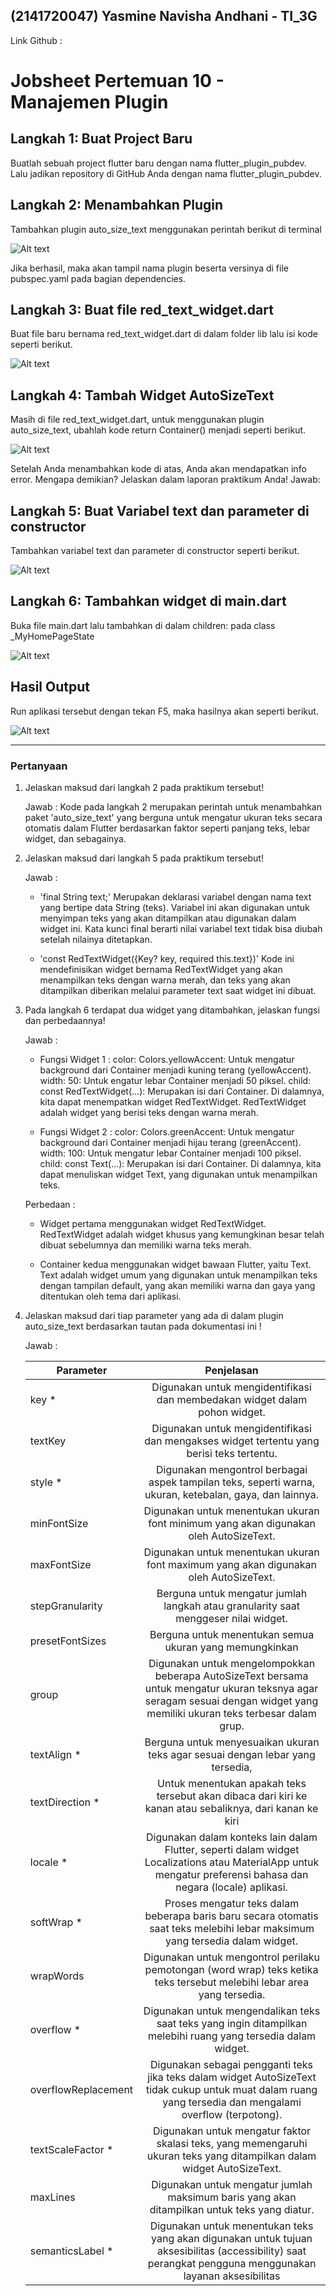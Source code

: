 ## **(2141720047) Yasmine Navisha Andhani - TI_3G**
Link Github : 

# Jobsheet Pertemuan 10 - Manajemen Plugin

## Langkah 1: Buat Project Baru
Buatlah sebuah project flutter baru dengan nama flutter_plugin_pubdev. Lalu jadikan repository di GitHub Anda dengan nama flutter_plugin_pubdev.

## Langkah 2: Menambahkan Plugin
Tambahkan plugin auto_size_text menggunakan perintah berikut di terminal

![Alt text](imagess/image.png)

Jika berhasil, maka akan tampil nama plugin beserta versinya di file pubspec.yaml pada bagian dependencies.

## Langkah 3: Buat file red_text_widget.dart
Buat file baru bernama red_text_widget.dart di dalam folder lib lalu isi kode seperti berikut.

![Alt text](imagess/image-1.png)

## Langkah 4: Tambah Widget AutoSizeText
Masih di file red_text_widget.dart, untuk menggunakan plugin auto_size_text, ubahlah kode return Container() menjadi seperti berikut.

![Alt text](imagess/image-2.png)

Setelah Anda menambahkan kode di atas, Anda akan mendapatkan info error. Mengapa demikian? Jelaskan dalam laporan praktikum Anda!
Jawab: 

## Langkah 5: Buat Variabel text dan parameter di constructor
Tambahkan variabel text dan parameter di constructor seperti berikut.

![Alt text](imagess/image-3.png)

## Langkah 6: Tambahkan widget di main.dart
Buka file main.dart lalu tambahkan di dalam children: pada class _MyHomePageState

![Alt text](imagess/image-4.png)

## Hasil Output 
Run aplikasi tersebut dengan tekan F5, maka hasilnya akan seperti berikut.

![Alt text](imagess/image-5.png)

---
### Pertanyaan
1. Jelaskan maksud dari langkah 2 pada praktikum tersebut!

    Jawab : Kode pada langkah 2 merupakan perintah untuk menambahkan paket 'auto_size_text' yang berguna untuk mengatur ukuran teks secara otomatis dalam Flutter berdasarkan faktor seperti panjang teks, lebar widget, dan sebagainya.

2. Jelaskan maksud dari langkah 5 pada praktikum tersebut!

    Jawab :

    * 'final String text;' Merupakan deklarasi variabel dengan nama text yang bertipe data String (teks). Variabel ini akan digunakan untuk menyimpan teks yang akan ditampilkan atau digunakan dalam widget ini. Kata kunci final berarti nilai variabel text tidak bisa diubah setelah nilainya ditetapkan.

    * 'const RedTextWidget({Key? key, required this.text})' Kode ini mendefinisikan widget bernama RedTextWidget yang akan menampilkan teks dengan warna merah, dan teks yang akan ditampilkan diberikan melalui parameter text saat widget ini dibuat.

3. Pada langkah 6 terdapat dua widget yang ditambahkan, jelaskan fungsi dan perbedaannya!

    Jawab :

    * Fungsi Widget 1 : color: Colors.yellowAccent: Untuk mengatur background dari Container menjadi kuning terang (yellowAccent).
    width: 50: Untuk engatur lebar Container menjadi 50 piksel. child: const RedTextWidget(...): Merupakan isi dari Container. Di dalamnya, kita dapat menempatkan widget RedTextWidget. RedTextWidget adalah widget yang berisi teks dengan warna merah. 

    * Fungsi Widget 2 : color: Colors.greenAccent: Untuk mengatur background dari Container menjadi hijau terang (greenAccent). width: 100: Untuk mengatur lebar Container menjadi 100 piksel. child: const Text(...): Merupakan isi dari Container. Di dalamnya, kita dapat menuliskan widget Text, yang digunakan untuk menampilkan teks.

    Perbedaan :

    * Widget pertama menggunakan widget RedTextWidget. RedTextWidget adalah widget khusus yang kemungkinan besar telah dibuat sebelumnya dan memiliki warna teks merah.

    * Container kedua menggunakan widget bawaan Flutter, yaitu Text. Text adalah widget umum yang digunakan untuk menampilkan teks dengan tampilan default, yang akan memiliki warna dan gaya yang ditentukan oleh tema dari aplikasi.

4. Jelaskan maksud dari tiap parameter yang ada di dalam plugin auto_size_text berdasarkan tautan pada dokumentasi ini !

    Jawab :

    |Parameter | Penjelasan |
    | ----------- | :---------: |
    | key *| Digunakan untuk mengidentifikasi dan membedakan widget dalam pohon widget. |
    | textKey | Digunakan untuk mengidentifikasi dan mengakses widget tertentu yang berisi teks tertentu.  |
    | style * | Digunakan mengontrol berbagai aspek tampilan teks, seperti warna, ukuran, ketebalan, gaya, dan lainnya.  |
    | minFontSize | Digunakan untuk menentukan ukuran font minimum yang akan digunakan oleh AutoSizeText. |
    | maxFontSize | Digunakan untuk menentukan ukuran font maximum yang akan digunakan oleh AutoSizeText. |
    | stepGranularity | Berguna untuk mengatur jumlah langkah atau granularity saat menggeser nilai widget. |
    | presetFontSizes | Berguna untuk menentukan semua ukuran yang memungkinkan |
    | group | Digunakan untuk mengelompokkan beberapa AutoSizeText bersama untuk mengatur ukuran teksnya agar seragam sesuai dengan widget yang memiliki ukuran teks terbesar dalam grup. |
    | textAlign * | Berguna untuk menyesuaikan ukuran teks agar sesuai dengan lebar yang tersedia, |
    | textDirection * | Untuk menentukan apakah teks tersebut akan dibaca dari kiri ke kanan atau sebaliknya, dari kanan ke kiri |
    | locale * | Digunakan dalam konteks lain dalam Flutter, seperti dalam widget Localizations atau MaterialApp untuk mengatur preferensi bahasa dan negara (locale) aplikasi. |
    | softWrap * | Proses mengatur teks dalam beberapa baris baru secara otomatis saat teks melebihi lebar maksimum yang tersedia dalam widget. |
    | wrapWords | Digunakan untuk mengontrol perilaku pemotongan (word wrap) teks ketika teks tersebut melebihi lebar area yang tersedia. |
    | overflow * | Digunakan untuk mengendalikan teks saat teks yang ingin ditampilkan melebihi ruang yang tersedia dalam widget. |
    | overflowReplacement | Digunakan sebagai pengganti teks jika teks dalam widget AutoSizeText tidak cukup untuk muat dalam ruang yang tersedia dan mengalami overflow (terpotong).  |
    | textScaleFactor * | Digunakan untuk mengatur faktor skalasi teks, yang memengaruhi ukuran teks yang ditampilkan dalam widget AutoSizeText.  |
    | maxLines | Digunakan untuk mengatur jumlah maksimum baris yang akan ditampilkan untuk teks yang diatur. |
    | semanticsLabel * | Digunakan untuk menentukan teks yang akan digunakan untuk tujuan aksesibilitas (accessibility) saat perangkat pengguna menggunakan layanan aksesibilitas |